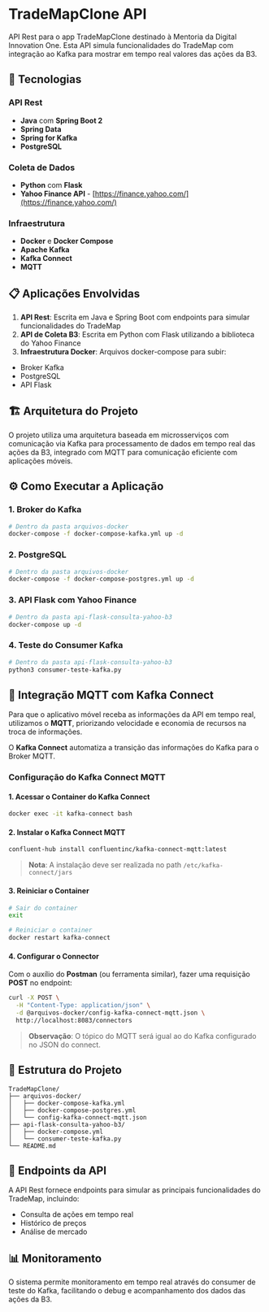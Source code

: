 # TradeMapClone API

API Rest para o app TradeMapClone destinado à Mentoria da Digital Innovation One. Esta API simula funcionalidades do TradeMap com integração ao Kafka para mostrar em tempo real valores das ações da B3.

## 🚀 Tecnologias

### API Rest
- **Java** com **Spring Boot 2**
- **Spring Data**
- **Spring for Kafka**
- **PostgreSQL**

### Coleta de Dados
- **Python** com **Flask**
- **Yahoo Finance API** - [https://finance.yahoo.com/](https://finance.yahoo.com/)

### Infraestrutura
- **Docker** e **Docker Compose**
- **Apache Kafka**
- **Kafka Connect**
- **MQTT**

## 📋 Aplicações Envolvidas

1. **API Rest**: Escrita em Java e Spring Boot com endpoints para simular funcionalidades do TradeMap
2. **API de Coleta B3**: Escrita em Python com Flask utilizando a biblioteca do Yahoo Finance
3. **Infraestrutura Docker**: Arquivos docker-compose para subir:
  - Broker Kafka
  - PostgreSQL
  - API Flask

## 🏗️ Arquitetura do Projeto

O projeto utiliza uma arquitetura baseada em microsserviços com comunicação via Kafka para processamento de dados em tempo real das ações da B3, integrado com MQTT para comunicação eficiente com aplicações móveis.

## ⚙️ Como Executar a Aplicação

### 1. Broker do Kafka
```bash
# Dentro da pasta arquivos-docker
docker-compose -f docker-compose-kafka.yml up -d
```

### 2. PostgreSQL
```bash
# Dentro da pasta arquivos-docker
docker-compose -f docker-compose-postgres.yml up -d
```

### 3. API Flask com Yahoo Finance
```bash
# Dentro da pasta api-flask-consulta-yahoo-b3
docker-compose up -d
```

### 4. Teste do Consumer Kafka
```bash
# Dentro da pasta api-flask-consulta-yahoo-b3
python3 consumer-teste-kafka.py
```

## 📱 Integração MQTT com Kafka Connect

Para que o aplicativo móvel receba as informações da API em tempo real, utilizamos o **MQTT**, priorizando velocidade e economia de recursos na troca de informações.

O **Kafka Connect** automatiza a transição das informações do Kafka para o Broker MQTT.

### Configuração do Kafka Connect MQTT

#### 1. Acessar o Container do Kafka Connect
```bash
docker exec -it kafka-connect bash
```

#### 2. Instalar o Kafka Connect MQTT
```bash
confluent-hub install confluentinc/kafka-connect-mqtt:latest
```
> **Nota**: A instalação deve ser realizada no path `/etc/kafka-connect/jars`

#### 3. Reiniciar o Container
```bash
# Sair do container
exit

# Reiniciar o container
docker restart kafka-connect
```

#### 4. Configurar o Connector
Com o auxílio do **Postman** (ou ferramenta similar), fazer uma requisição **POST** no endpoint:

```bash
curl -X POST \
  -H "Content-Type: application/json" \
  -d @arquivos-docker/config-kafka-connect-mqtt.json \
  http://localhost:8083/connectors
```

> **Observação**: O tópico do MQTT será igual ao do Kafka configurado no JSON do connect.

## 📁 Estrutura do Projeto

```
TradeMapClone/
├── arquivos-docker/
│   ├── docker-compose-kafka.yml
│   ├── docker-compose-postgres.yml
│   └── config-kafka-connect-mqtt.json
├── api-flask-consulta-yahoo-b3/
│   ├── docker-compose.yml
│   └── consumer-teste-kafka.py
└── README.md
```

## 🔧 Endpoints da API

A API Rest fornece endpoints para simular as principais funcionalidades do TradeMap, incluindo:
- Consulta de ações em tempo real
- Histórico de preços
- Análise de mercado

## 📊 Monitoramento

O sistema permite monitoramento em tempo real através do consumer de teste do Kafka, facilitando o debug e acompanhamento dos dados das ações da B3.
